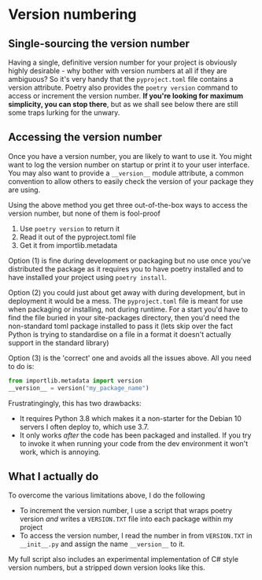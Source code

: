 # Version numbering

## Single-sourcing the version number

Having a single, definitive version number for your project is obviously highly desirable - why bother with version numbers at all if they are ambiguous? So it's very handy that the `pyproject.toml` file contains a version attribute. Poetry also provides the `poetry version` command to access or increment the version number. **If you're looking for maximum simplicity, you can stop there**, but as we shall see below there are still some traps lurking for the unwary.

## Accessing the version number

Once you have a version number, you are likely to want to use it. You might want to log the version number on startup or print it to your user interface. You may also want to provide a `__version__` module attribute, a common convention to allow others to easily check the version of your package they are using.

Using the above method you get three out-of-the-box ways to access the version number, but none of them is fool-proof

1. Use `poetry version` to return it
2. Read it out of the pyproject.toml file
3. Get it from importlib.metadata

Option (1) is fine during development or packaging but no use once you've distributed the package as it requires you to have poetry installed and to have installed your project using `poetry install`.

Option (2) you could just about get away with during development, but in deployment it would be a mess. The `pyproject.toml` file is meant for use when packaging or installing, not during runtime. For a start you'd have to find the file buried in your site-packages directory, then you'd need the non-standard toml package installed to pass it (lets skip over the fact Python is trying to standardise on a file in a format it doesn't actually support in the standard library)

Option (3) is the 'correct' one and avoids all the issues above. All you need to do is:


``` python linenums="1"
from importlib.metadata import version
__version__ = version("my_package_name")
```

Frustratingingly, this has two drawbacks:

- It requires Python 3.8 which makes it a non-starter for the Debian 10 servers I often deploy to, which use 3.7.
- It only works *after* the code has been packaged and installed. If you try to invoke it when running your code from the dev environment it won't work, which is annoying.

## What I actually do

To overcome the various limitations above, I do the following

- To increment the version number, I use a script that wraps poetry version *and* writes a `VERSION.TXT` file into each package within my project
- To access the version number, I read the number in from `VERSION.TXT` in `__init__.py` and assign the name `__version__` to it.

My full script also includes an experimental implementation of C# style version numbers, but a stripped down version looks like this.